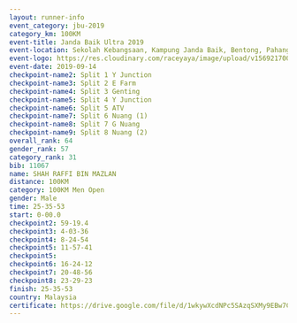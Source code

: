 ```yaml
---
layout: runner-info 
event_category: jbu-2019 
category_km: 100KM 
event-title: Janda Baik Ultra 2019  
event-location: Sekolah Kebangsaan, Kampung Janda Baik, Bentong, Pahang, Malaysia 
event-logo: https://res.cloudinary.com/raceyaya/image/upload/v1569217009/logo/janda-baik_vch1pc.jpg 
event-date: 2019-09-14 
checkpoint-name2: Split 1 Y Junction 
checkpoint-name3: Split 2 E Farm 
checkpoint-name4: Split 3 Genting 
checkpoint-name5: Split 4 Y Junction 
checkpoint-name6: Split 5 ATV 
checkpoint-name7: Split 6 Nuang (1) 
checkpoint-name8: Split 7 G Nuang 
checkpoint-name9: Split 8 Nuang (2) 
overall_rank: 64
gender_rank: 57
category_rank: 31
bib: 11067
name: SHAH RAFFI BIN MAZLAN
distance: 100KM
category: 100KM Men Open
gender: Male
time: 25-35-53
start: 0-00.0
checkpoint2: 59-19.4
checkpoint3: 4-03-36
checkpoint4: 8-24-54
checkpoint5: 11-57-41
checkpoint5: 
checkpoint6: 16-24-12
checkpoint7: 20-48-56
checkpoint8: 23-29-23
finish: 25-35-53
country: Malaysia
certificate: https://drive.google.com/file/d/1wkywXcdNPc5SAzqSXMy9EBw7CwiY6Hcw/view?usp=sharing
---
```

